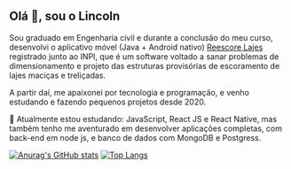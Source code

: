## Olá 👋, sou o Lincoln

Sou graduado em Engenharia civil e durante a conclusão do meu curso, desenvolvi o aplicativo móvel (Java + Android nativo) [Reescore Lajes](http://www.ifs.edu.br/ultimas-noticias/9094-aluno-desenvolve-software-para-melhorar-seguranca-de-escoras-de-lajes) registrado junto ao INPI, que é um software voltado a sanar problemas de dimensionamento e projeto das estruturas provisórias de escoramento de lajes maciças e treliçadas. 

A partir daí, me apaixonei por tecnologia e programação, e venho estudando e fazendo pequenos projetos desde 2020. 

🚀 Atualmente estou estudando: JavaScript, React JS e React Native, mas também tenho me aventurado em desenvolver aplicações completas, com back-end em node js, e banco de dados com MongoDB e Postgress.

[![Anurag's GitHub stats](https://github-readme-stats.vercel.app/api?username=Lincoln-Modesto&count_private=true&theme=midnight-purple&show_icons=true)](https://github.com/anuraghazra/github-readme-stats)
[![Top Langs](https://github-readme-stats.vercel.app/api/top-langs/?username=Lincoln-Modesto)](https://github.com/anuraghazra/github-readme-stats)

